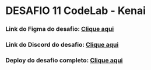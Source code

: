 # DESAFIO 11 CodeLab - Kenai

### Link do Figma do desafio: <a href="https://www.figma.com/design/Yb9IBH56g7T1hdIyZ3BMNO/Desafios---CodeLab?node-id=268485-3321&t=gUvaQXEiHzReijBR-0">Clique aqui</a>

### Link do Discord do desafio: <a href="https://discord.gg/UuRXP4zTJ5">Clique aqui</a>

### Deploy do desafio completo: <a href="https://mats057.github.io/Kenai/">Clique aqui</a>